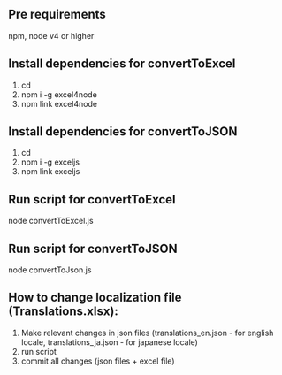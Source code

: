 ## Pre requirements
npm, node v4 or higher

## Install dependencies for convertToExcel
1) cd <translations-folder>
2) npm i -g excel4node
3) npm link excel4node

## Install dependencies for convertToJSON
1) cd <translations-folder>
2) npm i -g exceljs
3) npm link exceljs


## Run script for convertToExcel
node convertToExcel.js

## Run script for convertToJSON
node convertToJson.js


## How to change localization file (Translations.xlsx):
1) Make relevant changes in json files (translations_en.json - for english locale, translations_ja.json - for japanese locale)
2) run script
3) commit all changes (json files + excel file)